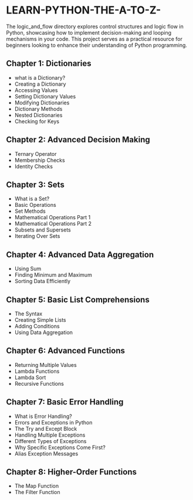 # LEARN-PYTHON-THE-A-TO-Z-
The logic_and_flow directory explores control structures and logic flow in Python, showcasing how to implement decision-making and looping mechanisms in your code. This project serves as a practical resource for beginners looking to enhance their understanding of Python programming.

## Chapter 1: Dictionaries
- what is a Dictionary?
- Creating a Dictionary
- Accessing Values
- Setting Dictionary Values
- Modifying Dictionaries
- Dictionary Methods
- Nested Dictionaries
- Checking for Keys

## Chapter 2: Advanced Decision Making
- Ternary Operator
- Membership Checks
- Identity Checks

## Chapter 3: Sets
- What is a Set?
- Basic Operations
- Set Methods
- Mathematical Operations Part 1
- Mathematical Operations Part 2
- Subsets and Supersets
- Iterating Over Sets

## Chapter 4: Advanced Data Aggregation
- Using Sum
- Finding Minimum and Maximum
- Sorting Data Efficiently

## Chapter 5: Basic List Comprehensions
- The Syntax
- Creating Simple Lists
- Adding Conditions
- Using Data Aggregation

## Chapter 6: Advanced Functions
- Returning Multiple Values
- Lambda Functions
- Lambda Sort
- Recursive Functions

## Chapter 7: Basic Error Handling
- What is Error Handling?
- Errors and Exceptions in Python
- The Try and Except Block
- Handling Multiple Exceptions
- Different Types of Exceptions
- Why Specific Exceptions Come First?
- Alias Exception Messages

## Chapter 8: Higher-Order Functions
- The Map Function
- The Filter Function

